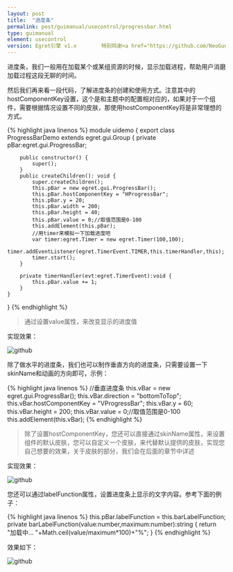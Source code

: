 ```yaml
---
layout: post
title:  "进度条"
permalink: post/guimanual/usecontrol/progressbar.html
type: guimanual
element: usecontrol
version: Egret引擎 v1.x        特别鸣谢<a href="https://github.com/NeoGuo/" target="_blank">郭少瑞</a>同学撰写此文档
---
```


进度条，我们一般用在加载某个或某组资源的时候，显示加载进程，帮助用户消磨加载过程这段无聊的时间。

然后我们再来看一段代码，了解进度条的创建和使用方式。注意其中的hostComponentKey设置，这个是和主题中的配置相对应的，如果对于一个组件，需要根据情况设置不同的皮肤，那使用hostComponentKey将是非常理想的方式。

{% highlight java linenos %}
module uidemo
{
    export class ProgressBarDemo extends egret.gui.Group
    {
        private pBar:egret.gui.ProgressBar;

        public constructor() {
            super();
        }
        public createChildren(): void {
            super.createChildren();
            this.pBar = new egret.gui.ProgressBar();
            this.pBar.hostComponentKey = "HProgressBar";
            this.pBar.y = 20;
            this.pBar.width = 200;
            this.pBar.height = 40;
            this.pBar.value = 0;//取值范围是0-100
            this.addElement(this.pBar);
            //用timer来模拟一下加载进度吧
            var timer:egret.Timer = new egret.Timer(100,100);
            timer.addEventListener(egret.TimerEvent.TIMER,this.timerHandler,this);
            timer.start();
        }

        private timerHandler(evt:egret.TimerEvent):void {
            this.pBar.value += 1;
        }
    }
}
{% endhighlight %}

> 通过设置value属性，来改变显示的进度值

实现效果：

![github]({{site.baseurl}}/assets/img/pbar1.png "Egret")

除了做水平的进度条，我们也可以制作垂直方向的进度条，只需要设置一下skinName和动画的方向即可，示例：

{% highlight java linenos %}
//垂直进度条
this.vBar = new egret.gui.ProgressBar();
this.vBar.direction = "bottomToTop";
this.vBar.hostComponentKey = "VProgressBar";
this.vBar.y = 60;
this.vBar.height = 200;
this.vBar.value = 0;//取值范围是0-100
this.addElement(this.vBar);
{% endhighlight %}

> 除了设置hostComponentKey，您还可以直接通过skinName属性，来设置组件的默认皮肤，您可以自定义一个皮肤，来代替默认提供的皮肤，实现您自己想要的效果，关于皮肤的部分，我们会在后面的章节中详述

实现效果：

![github]({{site.baseurl}}/assets/img/pbar2.png "Egret")

您还可以通过labelFunction属性，设置进度条上显示的文字内容。参考下面的例子：

{% highlight java linenos %}
this.pBar.labelFunction = this.barLabelFunction;
private barLabelFunction(value:number,maximum:number):string {
    return "加载中... "+Math.ceil(value/maximum*100)+"%";
}
{% endhighlight %}

效果如下：

![github]({{site.baseurl}}/assets/img/pbar3.png "Egret")
